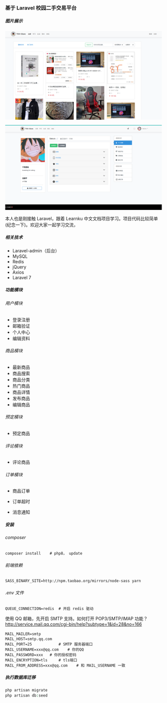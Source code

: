 ### 基于 Laravel 校园二手交易平台

##### 图片展示

![image-20220623151753573](README.assets/image-20220623151753573.png)



![image-20220623151826561](README.assets/image-20220623151826561.png)



本人也是刚接触 Laravel，跟着 Learnku 中文文档项目学习。项目代码比较简单(纪念一下)。欢迎大家一起学习交流，

##### 相关技术

- Laravel-admin（后台）
- MySQL
- Redis
- jQuery
- Axios
- Laravel 7

##### 功能模块

###### 用户模块

- 登录注册
- 邮箱验证
- 个人中心
- 编辑资料

###### 商品模块

- 最新商品
- 商品搜索
- 商品分类
- 热门商品
- 商品详情
- 发布商品
- 编辑商品

###### 预定模块

- 预定商品

###### 评论模块

- 评论商品

###### 订单模块

- 商品订单

- 订单超时
- 消息通知

##### 安装

###### composer

```shell
composer install	# php8， update
```

###### 前端依赖

```
SASS_BINARY_SITE=http://npm.taobao.org/mirrors/node-sass yarn
```

###### .env 文件

```
QUEUE_CONNECTION=redis	# 开启 redis 驱动
```

使用 QQ 邮箱，先开启 SMTP 支持。如何打开 POP3/SMTP/IMAP 功能？http://service.mail.qq.com/cgi-bin/help?subtype=1&id=28&no=166

```shell
MAIL_MAILER=smtp
MAIL_HOST=smtp.qq.com
MAIL_PORT=25			# SMTP 服务器端口
MAIL_USERNAME=xxx@qq.com	# 你的QQ
MAIL_PASSWORD=xxx	# 你的授权密码
MAIL_ENCRYPTION=tls		# tls端口
MAIL_FROM_ADDRESS=xxx@qq.com	# 和 MAIL_USERNAME 一致
```

##### 执行数据库迁移

```php
php artisan migrate
php artisan db:seed
```



